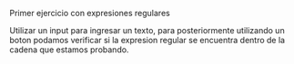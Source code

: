 Primer ejercicio con expresiones regulares

Utilizar un input para ingresar un texto, para posteriormente utilizando un boton podamos verificar si la expresion regular se encuentra dentro de la cadena que estamos probando.